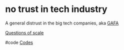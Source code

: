 # no trust in tech industry
A general distrust in the big tech companies, aka [GAFA](research/glossary/GAFA.md)

[Questions of scale](output/themes/Questions%20of%20scale.md)

#code [Codes](output/codes/Codes.md)